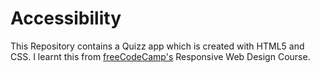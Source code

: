 # Accessibility
This Repository contains a Quizz app which is created with HTML5 and CSS. I learnt this from [freeCodeCamp's](https://www.freeCodeCamp.com) Responsive Web Design Course.